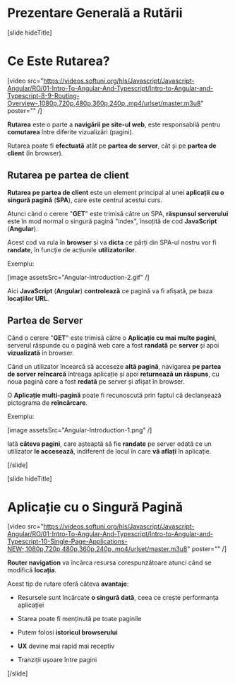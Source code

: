 # Prezentare Generală a Rutării

[slide hideTitle]

#  Ce Este Rutarea?

[video src="https://videos.softuni.org/hls/Javascript/Javascript-Angular/RO/01-Intro-To-Angular-And-Typescript/Intro-to-Angular-and-Typescript-8-9-Routing-Overview-,1080p,720p,480p,360p,240p,.mp4/urlset/master.m3u8" poster="" /]

**Rutarea** este o parte a **navigării pe site-ul web**, este responsabilă pentru **comutarea** între diferite vizualizări (pagini).

Rutarea poate fi **efectuată** atât pe **partea de server**, cât și pe **partea de client** (în browser).

## Rutarea pe partea de client

**Rutarea pe partea de client** este un element principal al unei **aplicații cu o singură pagină** (**SPA**), care este centrul acestui curs.

Atunci când o cerere "**GET**" este trimisă către un SPA, **răspunsul serverului** este în mod normal o singură pagină "index", însoțită de cod **JavaScript** (**Angular**). 

Acest cod va rula în **browser** și va **dicta** ce părți din SPA-ul nostru vor fi **randate**, în funcție de acțiunile **utilizatorilor**.

Exemplu: 

[image assetsSrc="Angular-Introduction-2.gif" /]

Aici **JavaScript** (**Angular**) **controlează** ce pagină va fi afișată, pe baza **locațiilor URL**.

## Partea de Server

Când o cerere "**GET**" este trimisă către o **Aplicație cu mai multe pagini**, serverul răspunde cu o pagină web care a fost **randată** pe **server** și apoi **vizualizată** în browser.

Când un utilizator încearcă să acceseze **altă pagină**, navigarea **pe partea de server** **reîncarcă** întreaga aplicație și apoi **returnează un răspuns**, cu noua pagină care a fost **redată** pe server și afișat în browser.

O **Aplicație multi-pagină** poate fi recunoscută prin faptul că declanșează pictograma de **reîncărcare**.

Exemplu:

[image assetsSrc="Angular-Introduction-1.png" /]

Iată **câteva pagini**, care așteaptă să fie **randate** pe server odată ce un utilizator **le accesează**, indiferent de locul în care **vă aflați** în aplicație.

[/slide]

[slide hideTitle]

# Aplicație cu o Singură Pagină

[video src="https://videos.softuni.org/hls/Javascript/Javascript-Angular/RO/01-Intro-To-Angular-And-Typescript/Intro-to-Angular-and-Typescript-10-Single-Page-Applications-NEW-,1080p,720p,480p,360p,240p,.mp4/urlset/master.m3u8" poster="" /]

**Router navigation** va încărca resursa corespunzătoare atunci când se modifică **locația**.

Acest tip de rutare oferă câteva **avantaje**:

- Resursele sunt încărcate **o singură dată**, ceea ce crește performanța aplicației

- Starea poate fi menținută pe toate paginile

- Putem folosi **istoricul browserului**

- **UX** devine mai rapid mai receptiv

- Tranziții ușoare între pagini 

[/slide]
